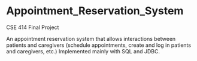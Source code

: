 # Appointment_Reservation_System
CSE 414 Final Project

An appointment reservation system that allows interactions between patients and caregivers (schedule appointments, create and log in patients and caregivers, etc.) Implemented mainly with SQL and JDBC.
